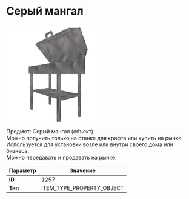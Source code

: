 # Серый мангал

![Item Image](../img/1257.webp?raw=true)

Предмет: Серый мангал (объект)<br>Можно получить только на станке для крафта или купить на рынке.<br>Используется для установки возле или внутри своего дома или бизнеса.<br>Можно передавать и продавать на рынке.


| Параметр | Значение |
|----------|----------|
| **ID** | 1257 |
| **Тип** | ITEM_TYPE_PROPERTY_OBJECT |

